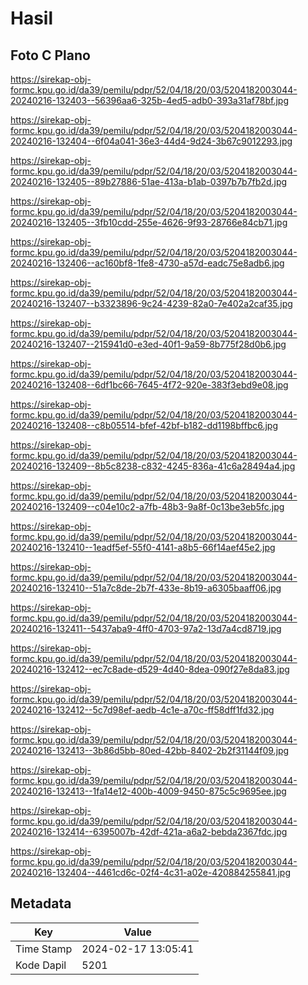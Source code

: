 # Hasil

## Foto C Plano

https://sirekap-obj-formc.kpu.go.id/da39/pemilu/pdpr/52/04/18/20/03/5204182003044-20240216-132403--56396aa6-325b-4ed5-adb0-393a31af78bf.jpg

https://sirekap-obj-formc.kpu.go.id/da39/pemilu/pdpr/52/04/18/20/03/5204182003044-20240216-132404--6f04a041-36e3-44d4-9d24-3b67c9012293.jpg

https://sirekap-obj-formc.kpu.go.id/da39/pemilu/pdpr/52/04/18/20/03/5204182003044-20240216-132405--89b27886-51ae-413a-b1ab-0397b7b7fb2d.jpg

https://sirekap-obj-formc.kpu.go.id/da39/pemilu/pdpr/52/04/18/20/03/5204182003044-20240216-132405--3fb10cdd-255e-4626-9f93-28766e84cb71.jpg

https://sirekap-obj-formc.kpu.go.id/da39/pemilu/pdpr/52/04/18/20/03/5204182003044-20240216-132406--ac160bf8-1fe8-4730-a57d-eadc75e8adb6.jpg

https://sirekap-obj-formc.kpu.go.id/da39/pemilu/pdpr/52/04/18/20/03/5204182003044-20240216-132407--b3323896-9c24-4239-82a0-7e402a2caf35.jpg

https://sirekap-obj-formc.kpu.go.id/da39/pemilu/pdpr/52/04/18/20/03/5204182003044-20240216-132407--215941d0-e3ed-40f1-9a59-8b775f28d0b6.jpg

https://sirekap-obj-formc.kpu.go.id/da39/pemilu/pdpr/52/04/18/20/03/5204182003044-20240216-132408--6df1bc66-7645-4f72-920e-383f3ebd9e08.jpg

https://sirekap-obj-formc.kpu.go.id/da39/pemilu/pdpr/52/04/18/20/03/5204182003044-20240216-132408--c8b05514-bfef-42bf-b182-dd1198bffbc6.jpg

https://sirekap-obj-formc.kpu.go.id/da39/pemilu/pdpr/52/04/18/20/03/5204182003044-20240216-132409--8b5c8238-c832-4245-836a-41c6a28494a4.jpg

https://sirekap-obj-formc.kpu.go.id/da39/pemilu/pdpr/52/04/18/20/03/5204182003044-20240216-132409--c04e10c2-a7fb-48b3-9a8f-0c13be3eb5fc.jpg

https://sirekap-obj-formc.kpu.go.id/da39/pemilu/pdpr/52/04/18/20/03/5204182003044-20240216-132410--1eadf5ef-55f0-4141-a8b5-66f14aef45e2.jpg

https://sirekap-obj-formc.kpu.go.id/da39/pemilu/pdpr/52/04/18/20/03/5204182003044-20240216-132410--51a7c8de-2b7f-433e-8b19-a6305baaff06.jpg

https://sirekap-obj-formc.kpu.go.id/da39/pemilu/pdpr/52/04/18/20/03/5204182003044-20240216-132411--5437aba9-4ff0-4703-97a2-13d7a4cd8719.jpg

https://sirekap-obj-formc.kpu.go.id/da39/pemilu/pdpr/52/04/18/20/03/5204182003044-20240216-132412--ec7c8ade-d529-4d40-8dea-090f27e8da83.jpg

https://sirekap-obj-formc.kpu.go.id/da39/pemilu/pdpr/52/04/18/20/03/5204182003044-20240216-132412--5c7d98ef-aedb-4c1e-a70c-ff58dff1fd32.jpg

https://sirekap-obj-formc.kpu.go.id/da39/pemilu/pdpr/52/04/18/20/03/5204182003044-20240216-132413--3b86d5bb-80ed-42bb-8402-2b2f31144f09.jpg

https://sirekap-obj-formc.kpu.go.id/da39/pemilu/pdpr/52/04/18/20/03/5204182003044-20240216-132413--1fa14e12-400b-4009-9450-875c5c9695ee.jpg

https://sirekap-obj-formc.kpu.go.id/da39/pemilu/pdpr/52/04/18/20/03/5204182003044-20240216-132414--6395007b-42df-421a-a6a2-bebda2367fdc.jpg

https://sirekap-obj-formc.kpu.go.id/da39/pemilu/pdpr/52/04/18/20/03/5204182003044-20240216-132404--4461cd6c-02f4-4c31-a02e-420884255841.jpg


## Metadata

| Key        | Value               |
| ---------- | ------------------- |
| Time Stamp | 2024-02-17 13:05:41 |
| Kode Dapil | 5201                |



